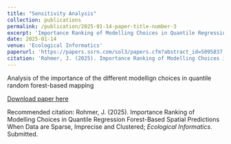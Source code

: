 ```yaml
---
title: "Sensitivity Analysis"
collection: publications
permalink: /publication/2025-01-14-paper-title-number-3
excerpt: 'Importance Ranking of Modelling Choices in Quantile Regression Forest-Based Spatial Predictions When Data are Sparse, Imprecise and Clustered'
date: 2025-01-14
venue: 'Ecological Informatics'
paperurl: 'https://papers.ssrn.com/sol3/papers.cfm?abstract_id=5095837'
citation: 'Rohmer, J. (2025). Importance Ranking of Modelling Choices in Quantile Regression Forest-Based Spatial Predictions When Data are Sparse, Imprecise and Clustered; <i>Ecological Informatics</i>. Submitted'
---
```

Analysis of the importance of the different modellign choices in quantile random forest-based mapping

[Download paper here](https://papers.ssrn.com/sol3/papers.cfm?abstract_id=5095837)

Recommended citation: Rohmer, J. (2025). Importance Ranking of Modelling Choices in Quantile Regression Forest-Based Spatial Predictions When Data are Sparse, Imprecise and Clustered; <i>Ecological Informatics</i>. Submitted.

